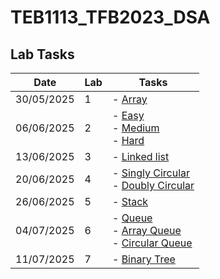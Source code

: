 # TEB1113_TFB2023_DSA

## Lab Tasks

| Date       | Lab | Tasks                         |
|------------|-----|-------------------------------|
| 30/05/2025 | 1   | - [Array](./L1)  |
| 06/06/2025 | 2   | - [Easy](./L2/24003469_Rieqhmal_L2_Easy.cpp) <br> - [Medium](./L2/24003469_Rieqhmal_L2_Medium.cpp) <br> - [Hard](./L2/24003469_Rieqhmal_L2_Hard.cpp) |
| 13/06/2025 | 3   | - [Linked list](./L3)
| 20/06/2025 | 4   | - [Singly Circular](./L4/24003469_Rieqhmal_L4_Singly_Circular.cpp) <br> - [Doubly Circular](./L4/24003469_Rieqhmal_L4_Doubly_Circular.cpp)|
| 26/06/2025 | 5   | - [Stack](./L5/24003469_Rieqhmal_L5_Stack.cpp)|
| 04/07/2025 | 6   | - [Queue](./L6/24003469_Rieqhmal_L6_Queue.cpp) <br> - [Array Queue](./L6/24003469_Rieqhmal_L6_ArrayQueue.cpp) <br> - [Circular Queue](./L6/24003469_Rieqhmal_L6_CircularQueue.cpp) |
| 11/07/2025 | 7   | - [Binary Tree](./L7/24003469_Rieqhmal_L7_BinaryTree.cpp)
